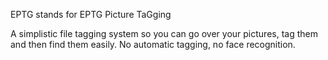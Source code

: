 EPTG stands for EPTG Picture TaGging

A simplistic file tagging system so you can go over your pictures, tag them and then find them easily.
No automatic tagging, no face recognition.
